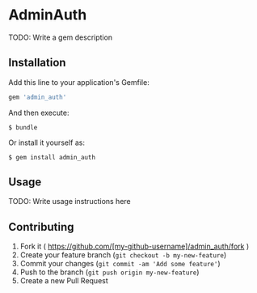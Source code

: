 # AdminAuth

TODO: Write a gem description

## Installation

Add this line to your application's Gemfile:

```ruby
gem 'admin_auth'
```

And then execute:

    $ bundle

Or install it yourself as:

    $ gem install admin_auth

## Usage

TODO: Write usage instructions here

## Contributing

1. Fork it ( https://github.com/[my-github-username]/admin_auth/fork )
2. Create your feature branch (`git checkout -b my-new-feature`)
3. Commit your changes (`git commit -am 'Add some feature'`)
4. Push to the branch (`git push origin my-new-feature`)
5. Create a new Pull Request
